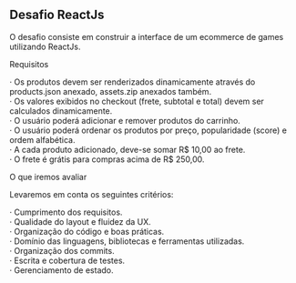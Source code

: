 
## Desafio ReactJs
O desafio consiste em construir a interface de um ecommerce de games utilizando ReactJs. <br />

Requisitos <br />

·  Os produtos devem ser renderizados dinamicamente através do products.json anexado, assets.zip anexados
também. <br />
·  Os valores exibidos no checkout (frete, subtotal e total) devem ser calculados dinamicamente. <br />
·  O usuário poderá adicionar e remover produtos do carrinho. <br />
·  O usuário poderá ordenar os produtos por preço, popularidade (score) e ordem alfabética. <br />
·  A cada produto adicionado, deve-se somar R$ 10,00 ao frete. <br />
·  O frete é grátis para compras acima de R$ 250,00. <br />

O que iremos avaliar <br />

Levaremos em conta os seguintes critérios: <br />

·  Cumprimento dos requisitos. <br />
·  Qualidade do layout e fluidez da UX. <br />
·  Organização do código e boas práticas. <br />
·  Domínio das linguagens, bibliotecas e ferramentas utilizadas. <br />
·  Organização dos commits. <br />
·  Escrita e cobertura de testes. <br />
·  Gerenciamento de estado. <br />
